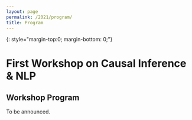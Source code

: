 ```yaml
---
layout: page
permalink: /2021/program/
title: Program 
---
```


{: style="margin-top:0; margin-bottom: 0;"}
# First Workshop on Causal Inference & NLP

## Workshop Program

To be announced.
